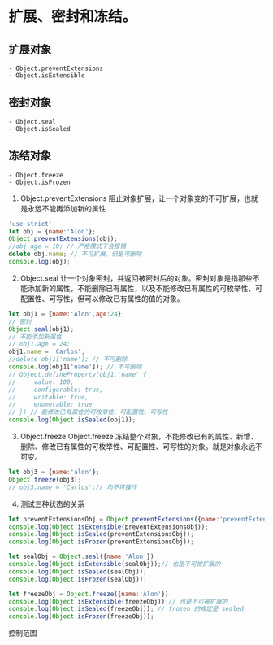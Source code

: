 # 扩展、密封和冻结。
## 扩展对象
    - Object.preventExtensions
    - Object.isExtensible
## 密封对象
    - Object.seal
    - Object.isSealed
## 冻结对象
    - Object.freeze
    - Object.isFrozen

1. Object.preventExtensions
阻止对象扩展，让一个对象变的不可扩展，也就是永远不能再添加新的属性
```javascript
'use strict'
let obj = {name:'Alon'};
Object.preventExtensions(obj);
//obj.age = 10; // 严格模式下会报错
delete obj.name; // 不可扩展，但是可删除
console.log(obj);
```
2. Object.seal
让一个对象密封，并返回被密封后的对象。密封对象是指那些不能添加新的属性，不能删除已有属性，以及不能修改已有属性的可枚举性、可配置性、可写性，但可以修改已有属性的值的对象。
```javascript
let obj1 = {name:'Alon',age:24};
// 密封
Object.seal(obj1);
// 不能添加新属性
// obj1.age = 24;
obj1.name = 'Carlos';
//delete obj1['name']; // 不可删除
console.log(obj1['name']); // 不可删除
// Object.defineProperty(obj1,'name',{
//     value: 100,
//     configurable: true,
//     writable: true,
//     enumerable: true
// }) // 能修改已有属性的可枚举性、可配置性、可写性
console.log(Object.isSealed(obj1));
```
3. Object.freeze
Object.freeze 冻结整个对象，不能修改已有的属性、新增、删除、修改已有属性的可枚举性、可配置性、可写性的对象。就是对象永远不可变。
```javascript
let obj3 = {name:'alon'};
Object.freeze(obj3);
// obj3.name = 'Carlos';// 均不可操作
```
4. 测试三种状态的关系
```javascript
let preventExtensionsObj = Object.preventExtensions({name:'preventExtensions'});
console.log(Object.isExtensible(preventExtensionsObj));
console.log(Object.isSealed(preventExtensionsObj));
console.log(Object.isFrozen(preventExtensionsObj));

let sealObj = Object.seal({name:'Alon'})
console.log(Object.isExtensible(sealObj));// 也是不可被扩展的
console.log(Object.isSealed(sealObj));
console.log(Object.isFrozen(sealObj));

let freezeObj = Object.freeze({name:'Alon'})
console.log(Object.isExtensible(freezeObj));// 也是不可被扩展的
console.log(Object.isSealed(freezeObj)); // frozen 的肯定是 sealed
console.log(Object.isFrozen(freezeObj));
```
控制范围

